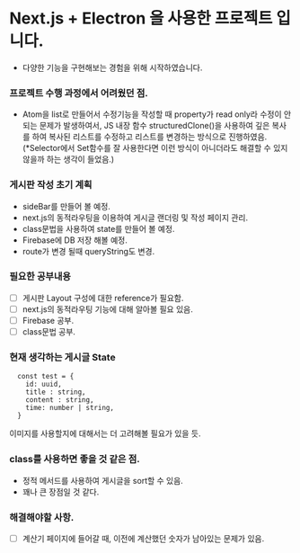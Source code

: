 # Next.js + Electron 을 사용한 프로젝트 입니다.

- 다양한 기능을 구현해보는 경험을 위해 시작하였습니다.

### 프로젝트 수행 과정에서 어려웠던 점.

- Atom을 list로 만들어서 수정기능을 작성할 때 property가 read only라 수정이 안되는 문제가 발생하여서, JS 내장 함수 structuredClone()을 사용하여 깊은 복사를 하여 복사된 리스트를 수정하고 리스트를 변경하는 방식으로 진행하였음. (\*Selector에서 Set함수를 잘 사용한다면 이런 방식이 아니더라도 해결할 수 있지 않을까 하는 생각이 들었음.)

### 게시판 작성 초기 계획

- sideBar를 만들어 볼 예정.
- next.js의 동적라우팅을 이용하여 게시글 랜더링 및 작성 페이지 관리.
- class문법을 사용하여 state를 만들어 볼 예정.
- Firebase에 DB 저장 해볼 예정.
- route가 변경 될때 queryString도 변경.

### 필요한 공부내용

- [ ] 게시판 Layout 구성에 대한 reference가 필요함.
- [ ] next.js의 동적라우팅 기능에 대해 알아볼 필요 있음.
- [ ] Firebase 공부.
- [ ] class문법 공부.

### 현재 생각하는 게시글 State

```
  const test = {
    id: uuid,
    title : string,
    content : string,
    time: number | string,
  }
```

이미지를 사용할지에 대해서는 더 고려해볼 필요가 있을 듯.

### class를 사용하면 좋을 것 같은 점.

- 정적 메서드를 사용하여 게시글을 sort할 수 있음.
- 꽤나 큰 장점일 것 같다.

### 해결해야할 사항.

- [ ] 계산기 페이지에 들어갈 때, 이전에 계산했던 숫자가 남아있는 문제가 있음.
